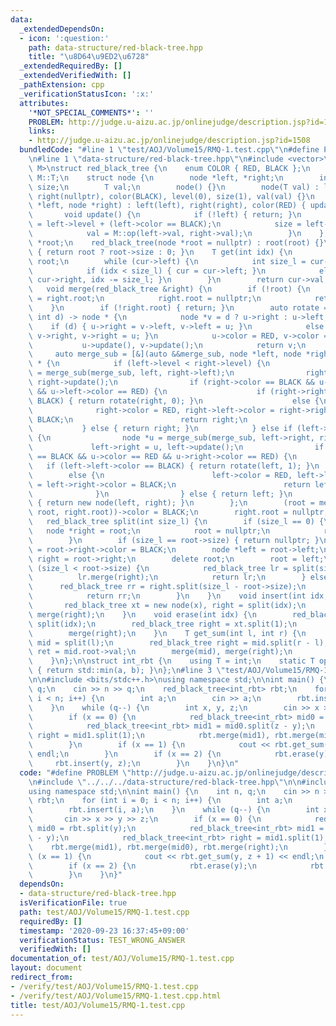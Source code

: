 ```yaml
---
data:
  _extendedDependsOn:
  - icon: ':question:'
    path: data-structure/red-black-tree.hpp
    title: "\u8D64\u9ED2\u6728"
  _extendedRequiredBy: []
  _extendedVerifiedWith: []
  _pathExtension: cpp
  _verificationStatusIcon: ':x:'
  attributes:
    '*NOT_SPECIAL_COMMENTS*': ''
    PROBLEM: http://judge.u-aizu.ac.jp/onlinejudge/description.jsp?id=1508
    links:
    - http://judge.u-aizu.ac.jp/onlinejudge/description.jsp?id=1508
  bundledCode: "#line 1 \"test/AOJ/Volume15/RMQ-1.test.cpp\"\n#define PROBLEM \"http://judge.u-aizu.ac.jp/onlinejudge/description.jsp?id=1508\"\
    \n#line 1 \"data-structure/red-black-tree.hpp\"\n#include <vector>\n\ntemplate<typename\
    \ M>\nstruct red_black_tree {\n    enum COLOR { RED, BLACK };\n    using T = typename\
    \ M::T;\n    struct node {\n        node *left, *right;\n        int color, level,\
    \ size;\n        T val;\n        node() {}\n        node(T val) : left(nullptr),\
    \ right(nullptr), color(BLACK), level(0), size(1), val(val) {}\n        node(node\
    \ *left, node *right) : left(left), right(right), color(RED) { update(); }\n \
    \       void update() {\n            if (!left) { return; }\n            level\
    \ = left->level + (left->color == BLACK);\n            size = left->size + right->size;\n\
    \            val = M::op(left->val, right->val);\n        }\n    };\n    node\
    \ *root;\n    red_black_tree(node *root = nullptr) : root(root) {}\n    int size()\
    \ { return root ? root->size : 0; }\n    T get(int idx) {\n        node *cur =\
    \ root;\n        while (cur->left) {\n            int size_l = cur->left->size;\n\
    \            if (idx < size_l) { cur = cur->left; }\n            else { cur =\
    \ cur->right, idx -= size_l; }\n        }\n        return cur->val;\n    }\n \
    \   void merge(red_black_tree &right) {\n        if (!root) {\n            root\
    \ = right.root;\n            right.root = nullptr;\n            return;\n    \
    \    }\n        if (!right.root) { return; }\n        auto rotate = [](node *u,\
    \ int d) -> node * {\n            node *v = d ? u->right : u->left;\n        \
    \    if (d) { u->right = v->left, v->left = u; }\n            else { u->left =\
    \ v->right, v->right = u; }\n            u->color = RED, v->color = BLACK;\n \
    \           u->update(), v->update();\n            return v;\n        };\n   \
    \     auto merge_sub = [&](auto &&merge_sub, node *left, node *right) -> node\
    \ * {\n            if (left->level < right->level) {\n                node *u\
    \ = merge_sub(merge_sub, left, right->left);\n                right->left = u,\
    \ right->update();\n                if (right->color == BLACK && u->color == RED\
    \ && u->left->color == RED) {\n                    if (right->right->color ==\
    \ BLACK) { return rotate(right, 0); }\n                    else {\n          \
    \              right->color = RED, right->left->color = right->right->color =\
    \ BLACK;\n                        return right;\n                    }\n     \
    \           } else { return right; }\n            } else if (left->level > right->level)\
    \ {\n                node *u = merge_sub(merge_sub, left->right, right);\n   \
    \             left->right = u, left->update();\n                if (left->color\
    \ == BLACK && u->color == RED && u->right->color == RED) {\n                 \
    \   if (left->left->color == BLACK) { return rotate(left, 1); }\n            \
    \        else {\n                        left->color = RED, left->left->color\
    \ = left->right->color = BLACK;\n                        return left;\n      \
    \              }\n                } else { return left; }\n            } else\
    \ { return new node(left, right); }\n        };\n        (root = merge_sub(merge_sub,\
    \ root, right.root))->color = BLACK;\n        right.root = nullptr;\n    }\n \
    \   red_black_tree split(int size_l) {\n        if (size_l == 0) {\n         \
    \   node *right = root;\n            root = nullptr;\n            return right;\n\
    \        }\n        if (size_l == root->size) { return nullptr; }\n        root->left->color\
    \ = root->right->color = BLACK;\n        node *left = root->left;\n        red_black_tree\
    \ right = root->right;\n        delete root;\n        root = left;\n        if\
    \ (size_l < root->size) {\n            red_black_tree lr = split(size_l);\n  \
    \          lr.merge(right);\n            return lr;\n        } else {\n      \
    \      red_black_tree rr = right.split(size_l - root->size);\n            merge(right);\n\
    \            return rr;\n        }\n    }\n    void insert(int idx, T x) {\n \
    \       red_black_tree xt = new node(x), right = split(idx);\n        merge(xt),\
    \ merge(right);\n    }\n    void erase(int idx) {\n        red_black_tree xt =\
    \ split(idx);\n        red_black_tree right = xt.split(1);\n        delete xt.root;\n\
    \        merge(right);\n    }\n    T get_sum(int l, int r) {\n        red_black_tree\
    \ mid = split(l);\n        red_black_tree right = mid.split(r - l);\n        T\
    \ ret = mid.root->val;\n        merge(mid), merge(right);\n        return ret;\n\
    \    }\n};\n\nstruct int_rbt {\n    using T = int;\n    static T op(T a, T b)\
    \ { return std::min(a, b); }\n};\n#line 3 \"test/AOJ/Volume15/RMQ-1.test.cpp\"\
    \n\n#include <bits/stdc++.h>\nusing namespace std;\n\nint main() {\n    int n,\
    \ q;\n    cin >> n >> q;\n    red_black_tree<int_rbt> rbt;\n    for (int i = 0;\
    \ i < n; i++) {\n        int a;\n        cin >> a;\n        rbt.insert(i, a);\n\
    \    }\n    while (q--) {\n        int x, y, z;\n        cin >> x >> y >> z;\n\
    \        if (x == 0) {\n            red_black_tree<int_rbt> mid0 = rbt.split(y);\n\
    \            red_black_tree<int_rbt> mid1 = mid0.split(z - y);\n            red_black_tree<int_rbt>\
    \ right = mid1.split(1);\n            rbt.merge(mid1), rbt.merge(mid0), rbt.merge(right);\n\
    \        }\n        if (x == 1) {\n            cout << rbt.get_sum(y, z + 1) <<\
    \ endl;\n        }\n        if (x == 2) {\n            rbt.erase(y);\n       \
    \     rbt.insert(y, z);\n        }\n    }\n}\n"
  code: "#define PROBLEM \"http://judge.u-aizu.ac.jp/onlinejudge/description.jsp?id=1508\"\
    \n#include \"../../../data-structure/red-black-tree.hpp\"\n\n#include <bits/stdc++.h>\n\
    using namespace std;\n\nint main() {\n    int n, q;\n    cin >> n >> q;\n    red_black_tree<int_rbt>\
    \ rbt;\n    for (int i = 0; i < n; i++) {\n        int a;\n        cin >> a;\n\
    \        rbt.insert(i, a);\n    }\n    while (q--) {\n        int x, y, z;\n \
    \       cin >> x >> y >> z;\n        if (x == 0) {\n            red_black_tree<int_rbt>\
    \ mid0 = rbt.split(y);\n            red_black_tree<int_rbt> mid1 = mid0.split(z\
    \ - y);\n            red_black_tree<int_rbt> right = mid1.split(1);\n        \
    \    rbt.merge(mid1), rbt.merge(mid0), rbt.merge(right);\n        }\n        if\
    \ (x == 1) {\n            cout << rbt.get_sum(y, z + 1) << endl;\n        }\n\
    \        if (x == 2) {\n            rbt.erase(y);\n            rbt.insert(y, z);\n\
    \        }\n    }\n}"
  dependsOn:
  - data-structure/red-black-tree.hpp
  isVerificationFile: true
  path: test/AOJ/Volume15/RMQ-1.test.cpp
  requiredBy: []
  timestamp: '2020-09-23 16:37:45+09:00'
  verificationStatus: TEST_WRONG_ANSWER
  verifiedWith: []
documentation_of: test/AOJ/Volume15/RMQ-1.test.cpp
layout: document
redirect_from:
- /verify/test/AOJ/Volume15/RMQ-1.test.cpp
- /verify/test/AOJ/Volume15/RMQ-1.test.cpp.html
title: test/AOJ/Volume15/RMQ-1.test.cpp
---
```


